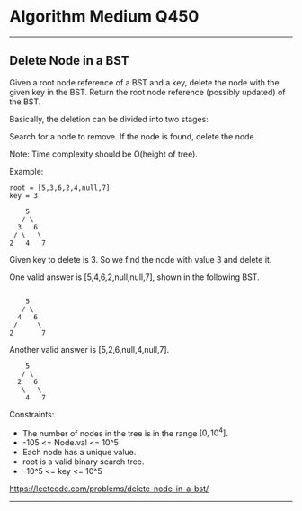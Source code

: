 # Algorithm Medium Q450
------------------------------
Delete Node in a BST
------------------------------
Given a root node reference of a BST and a key, delete the node with the given key in the BST. Return the root node reference (possibly updated) of the BST.

Basically, the deletion can be divided into two stages:

Search for a node to remove.
If the node is found, delete the node.



Note: Time complexity should be O(height of tree).

Example:
```
root = [5,3,6,2,4,null,7]
key = 3

    5
   / \
  3   6
 / \   \
2   4   7
```

Given key to delete is 3. So we find the node with value 3 and delete it.

One valid answer is [5,4,6,2,null,null,7], shown in the following BST.
```

    5
   / \
  4   6
 /     \
2       7
```



Another valid answer is [5,2,6,null,4,null,7].
```
    5
   / \
  2   6
   \   \
    4   7
```


Constraints:

* The number of nodes in the tree is in the range $[0, 10^4]$.
* -105 <= Node.val <= 10^5
* Each node has a unique value.
* root is a valid binary search tree.
* -10^5 <= key <= 10^5

https://leetcode.com/problems/delete-node-in-a-bst/

------------------------------